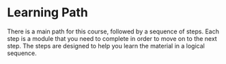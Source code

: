 # Learning Path

There is a main path for this course, followed by a sequence of steps. Each step is a module that you need to complete in order to move on to the next step. The steps are designed to help you learn the material in a logical sequence.